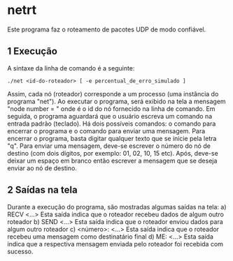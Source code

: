 netrt
=====

Este programa faz o roteamento de pacotes UDP de modo confiável.

1 Execução
----------
A sintaxe da linha de comando é a seguinte:

    ./net <id-do-roteador> [ -e percentual_de_erro_simulado ]

Assim, cada nó (roteador) corresponde a um processo (uma instância do programa "net").
Ao executar o programa, será exibido na tela a mensagem "node number = <n>" onde
<n> é o id do nó fornecido na linha de comando.
Em seguida, o programa aguardará que o usuário escreva um comando na entrada padrão (teclado).
Há dois possíveis comandos: o comando para encerrar o programa e o comando para enviar uma mensagem.
Para encerrar o programa, basta digitar qualquer texto que se inicie pela letra "q".
Para enviar uma mensagem, deve-se escrever o número do nó de destino (com dois dígitos, por exemplo: 01, 02, 10, 15 etc).
Após, deve-se deixar um espaço em branco então escrever a mensagem que se deseja enviar ao nó de destino.

2 Saídas na tela
----------------

Durante a execução do programa, são mostradas algumas saídas na tela:
a) RECV <...>
    Esta saída indica que o roteador recebeu dados de algum outro roteador
b) SEND <...>
    Esta saída indica que o roteador enviou dados para algum outro roteador
c) <número>: <...>
    Esta saída indica que o roteador recebeu uma mensagem como destinatário final
d) ME: <...>
    Esta saída indica que a respectiva mensagem enviada pelo roteador foi recebida com sucesso.
